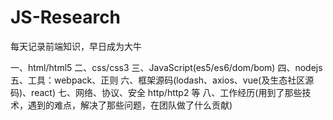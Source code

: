 # JS-Research
每天记录前端知识，早日成为大牛


一、html/html5 
二、css/css3 
三、JavaScript(es5/es6/dom/bom)
四、nodejs
五、工具：webpack、正则
六、框架源码(lodash、axios、vue(及生态社区源码)、react)
七、网络、协议、安全 http/http2 等
八、工作经历(用到了那些技术，遇到的难点，解决了那些问题，在团队做了什么贡献)
